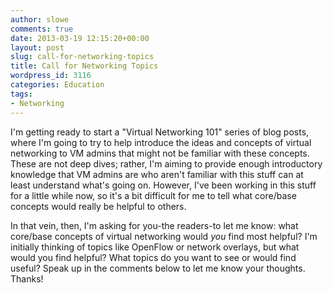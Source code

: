 ```yaml
---
author: slowe
comments: true
date: 2013-03-19 12:15:20+00:00
layout: post
slug: call-for-networking-topics
title: Call for Networking Topics
wordpress_id: 3116
categories: Education
tags:
- Networking
---
```


I'm getting ready to start a "Virtual Networking 101" series of blog posts, where I'm going to try to help introduce the ideas and concepts of virtual networking to VM admins that might not be familiar with these concepts. These are not deep dives; rather, I'm aiming to provide enough introductory knowledge that VM admins are who aren't familiar with this stuff can at least understand what's going on. However, I've been working in this stuff for a little while now, so it's a bit difficult for me to tell what core/base concepts would really be helpful to others.

In that vein, then, I'm asking for you-the readers-to let me know: what core/base concepts of virtual networking would _you_ find most helpful? I'm initially thinking of topics like OpenFlow or network overlays, but what would you find helpful? What topics do you want to see or would find useful? Speak up in the comments below to let me know your thoughts. Thanks!
